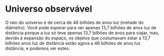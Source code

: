 # Universo observável

O raio do universo é de cerca de 46 bilhões de anos luz (metade do diâmetro).
Você pode esperar para ver apenas 13,7 bilhões de anos luz de distância porque a
luz só teve apenas 13,7 bilhões de anos para viajar, mas, devido à expansão do
espaço, os objetos que costumavam estar a 13,7 bilhões anos luz de distância
estão agora a 46 bilhões de anos luz distância, e podemos ver estes.
